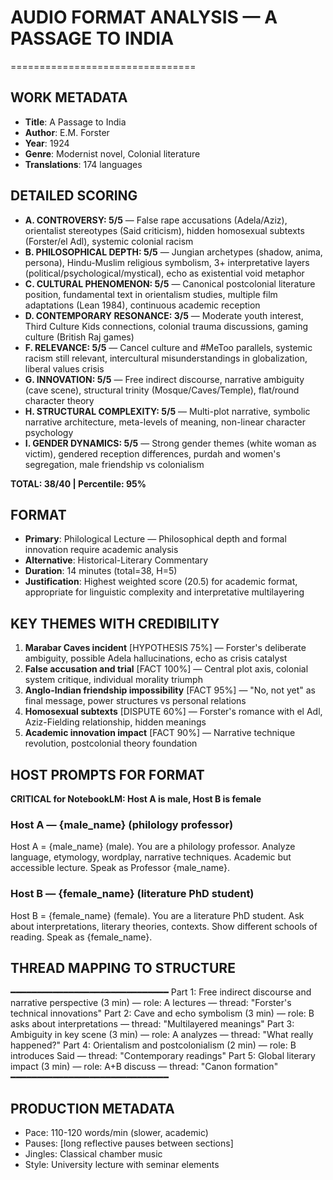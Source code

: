 # AUDIO FORMAT ANALYSIS — A PASSAGE TO INDIA
================================

## WORK METADATA
- **Title**: A Passage to India
- **Author**: E.M. Forster
- **Year**: 1924
- **Genre**: Modernist novel, Colonial literature
- **Translations**: 174 languages

## DETAILED SCORING
- **A. CONTROVERSY: 5/5** — False rape accusations (Adela/Aziz), orientalist stereotypes (Said criticism), hidden homosexual subtexts (Forster/el Adl), systemic colonial racism
- **B. PHILOSOPHICAL DEPTH: 5/5** — Jungian archetypes (shadow, anima, persona), Hindu-Muslim religious symbolism, 3+ interpretative layers (political/psychological/mystical), echo as existential void metaphor
- **C. CULTURAL PHENOMENON: 5/5** — Canonical postcolonial literature position, fundamental text in orientalism studies, multiple film adaptations (Lean 1984), continuous academic reception
- **D. CONTEMPORARY RESONANCE: 3/5** — Moderate youth interest, Third Culture Kids connections, colonial trauma discussions, gaming culture (British Raj games)
- **F. RELEVANCE: 5/5** — Cancel culture and #MeToo parallels, systemic racism still relevant, intercultural misunderstandings in globalization, liberal values crisis
- **G. INNOVATION: 5/5** — Free indirect discourse, narrative ambiguity (cave scene), structural trinity (Mosque/Caves/Temple), flat/round character theory
- **H. STRUCTURAL COMPLEXITY: 5/5** — Multi-plot narrative, symbolic narrative architecture, meta-levels of meaning, non-linear character psychology
- **I. GENDER DYNAMICS: 5/5** — Strong gender themes (white woman as victim), gendered reception differences, purdah and women's segregation, male friendship vs colonialism

**TOTAL: 38/40 | Percentile: 95%**

## FORMAT
- **Primary**: Philological Lecture — Philosophical depth and formal innovation require academic analysis
- **Alternative**: Historical-Literary Commentary
- **Duration**: 14 minutes (total=38, H=5)
- **Justification**: Highest weighted score (20.5) for academic format, appropriate for linguistic complexity and interpretative multilayering

## KEY THEMES WITH CREDIBILITY
1. **Marabar Caves incident** [HYPOTHESIS 75%] — Forster's deliberate ambiguity, possible Adela hallucinations, echo as crisis catalyst
2. **False accusation and trial** [FACT 100%] — Central plot axis, colonial system critique, individual morality triumph
3. **Anglo-Indian friendship impossibility** [FACT 95%] — "No, not yet" as final message, power structures vs personal relations
4. **Homosexual subtexts** [DISPUTE 60%] — Forster's romance with el Adl, Aziz-Fielding relationship, hidden meanings
5. **Academic innovation impact** [FACT 90%] — Narrative technique revolution, postcolonial theory foundation

## HOST PROMPTS FOR FORMAT

**CRITICAL for NotebookLM: Host A is male, Host B is female**

### Host A — {male_name} (philology professor)
Host A = {male_name} (male). 
You are a philology professor. Analyze language, etymology, wordplay, narrative techniques. Academic but accessible lecture. Speak as Professor {male_name}.

### Host B — {female_name} (literature PhD student)
Host B = {female_name} (female). 
You are a literature PhD student. Ask about interpretations, literary theories, contexts. Show different schools of reading. Speak as {female_name}.

## THREAD MAPPING TO STRUCTURE
━━━━━━━━━━━━━━━━━━━━━━━━━━━━━━
Part 1: Free indirect discourse and narrative perspective (3 min) — role: A lectures — thread: "Forster's technical innovations"
Part 2: Cave and echo symbolism (3 min) — role: B asks about interpretations — thread: "Multilayered meanings"
Part 3: Ambiguity in key scene (3 min) — role: A analyzes — thread: "What really happened?"
Part 4: Orientalism and postcolonialism (2 min) — role: B introduces Said — thread: "Contemporary readings"
Part 5: Global literary impact (3 min) — role: A+B discuss — thread: "Canon formation"
━━━━━━━━━━━━━━━━━━━━━━━━━━━━━━

## PRODUCTION METADATA
- Pace: 110-120 words/min (slower, academic)
- Pauses: [long reflective pauses between sections]
- Jingles: Classical chamber music
- Style: University lecture with seminar elements
